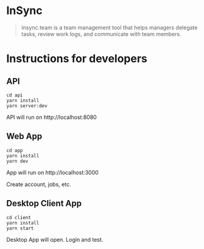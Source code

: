 # InSync
> Insync.team is a team management tool that helps managers delegate tasks, review work logs, and communicate with team members.

# Instructions for developers

## API

```
cd api
yarn install
yarn server:dev
```
API will run on http://localhost:8080


## Web App
```
cd app
yarn install
yarn dev
```
App will run on http://localhost:3000

Create account, jobs, etc.


## Desktop Client App
```
cd client
yarn install
yarn start
```
Desktop App will open. Login and test.